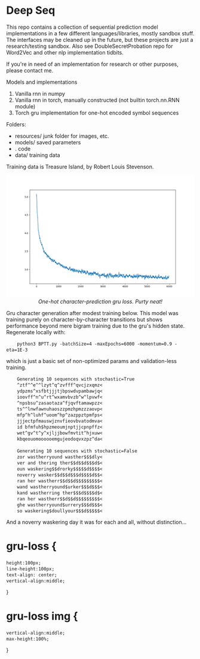 # Deep Seq

This repo contains a collection of sequential prediction model implementations in a few different languages/libraries,
mostly sandbox stuff. The interfaces may be cleaned up in the future, but these projects are just a research/testing sandbox.
Also see DoubleSecretProbation repo for Word2Vec and other nlp implementation tidbits.

If you're in need of an implementation for research or other purposes, please contact me.

Models and implementations
1) Vanilla rnn in numpy
2) Vanilla rnn in torch, manually constructed (not builtin torch.nn.RNN module)
3) Torch gru implementation for one-hot encoded symbol sequences

Folders:<br />
* resources/ junk folder for images, etc.<br />
* models/ saved parameters<br />
* . code<br />
* data/ training data<br />

Training data is Treasure Island, by Robert Louis Stevenson.

<p align="center">
    <img src="resources/pytorch_gru_error.png"/>
	<em align="center">One-hot character-prediction gru loss. Purty neat!</em>
</p>

Gru character generation after modest training below. This model was training purely on character-by-character transitions
but shows performance beyond mere bigram training due to the gru's hidden state. Regenerate locally with:<br/>
```
    python3 BPTT.py -batchSize=4 -maxEpochs=6000 -momentum=0.9 -eta=1E-3
```
which is just a basic set of non-optimized params and validation-less training.
```
	Generating 10 sequences with stochastic=True
	^ztf^^e^^lzyt^q^zvfff^qvcjzxqmz<
	ydpzms^xsfbtjjjtjbpswdvpambawjq<
	ioovff^n^u^rt^wxamvbvzb^w^lpvwf<
	^npsbsu^zasaotaza^fjqvftamawpzz<
	ts^^lnwfawnuhaoszzpmzhpmzzzaovp<
	mfp^h^luhf^uoom^hp^zazppztpmfps<
	jjjectpfmauswjznvfieovbvatodmva<
	id bfmfuh$hpzmeoumjnptjjcpnpffz<
	wet^gv^t^y^xjljjbowfmvtit^hjxuw<
	kbqeouomoooooemgujeodoqvxzpz^da<

	Generating 10 sequences with stochastic=False
	zor wastherryound wasther$$$dly<
	ver and thering ther$$d$$d$$$d$<
	oun waskering$$drorky$$$$$d$$$$<
	noverry wasker$$d$$d$$$d$$$$d$$<
	ran her wastherr$$d$$d$$$$$$$$$<
	wand wastherryound$urker$$$d$$$<
	kand wastherring ther$$$d$$$$d$<
	ran her wastherr$$d$$d$$$$$$$$$<
	ghe wastherryound$urrery$$$d$$$<
	so waskering$doullyour$$$d$$$$$<
```
And a noverry waskering day it was for each and all, without distinction...

# gru-loss {
    height:100px;
    line-height:100px;
	text-align: center;
	vertical-align:middle;
}

# gru-loss img {
    vertical-align:middle;
    max-height:100%;
}

